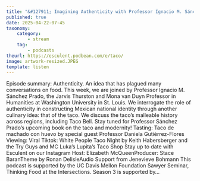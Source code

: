 ```yaml
---
title: "&#127911; Imagining Authenticity with Professor Ignacio M. Sánchez Prado"
published: true
date: 2025-04-22-07-45
taxonomy:
    category:
        - stream
    tag:
        - podcasts
theurl: https://esculent.podbean.com/e/taco/
image: artwork-resized.JPEG
template: listen
---
```


Episode summary: Authenticity. An idea that has plagued many conversations on food. This week, we are joined by Professor Ignacio M. S&aacute;nchez Prado, the Jarvis Thurston and Mona van Duyn Professor in Humanities at Washington University in St. Louis. We interrogate the role of authenticity in constructing Mexican national identity through another culinary idea: that of the taco. We discuss the taco&rsquo;s malleable history across regions, including Taco Bell. Stay tuned for Professor S&aacute;nchez Prado&rsquo;s upcoming book on the taco and modernity! Tasting: Taco de machado con huevo by special guest Professor Daniela Guti&eacute;rrez-Flores Viewing: Viral Tiktok: White People Taco Night by Keith Habersberger and the Try Guys and MC Luka&rsquo;s Lupita&rsquo;s Taco Shop Stay up to date with Esculent on our Instagram Host: Elizabeth McQueenProducer: Stace BaranTheme by Ronan DelisleAudio Support from Jenevieve Bohmann This podcast is supported by the UC Davis Mellon Foundation Sawyer Seminar, Thinking Food at the Intersections. Season 3 is supported by&hellip;
